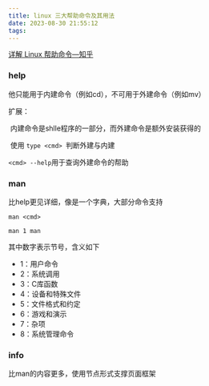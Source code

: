 ```yaml
---
title: linux 三大帮助命令及其用法
date: 2023-08-30 21:55:12
tags:
---
```


[详解 Linux 帮助命令—知乎](https://zhuanlan.zhihu.com/p/105096446)

### help

他只能用于内建命令（例如cd），不可用于外建命令（例如mv）

扩展：

​	内建命令是shlle程序的一部分，而外建命令是额外安装获得的

​	使用 `type <cmd> `判断外建与内建

`<cmd> --help`用于查询外建命令的帮助

### man

比help更见详细，像是一个字典，大部分命令支持

```shell
man <cmd>
```

```shell
man 1 man
```

其中数字表示节号，含义如下

- 1：用户命令
- 2：系统调用
- 3：C库函数
- 4：设备和特殊文件
- 5：文件格式和约定
- 6：游戏和演示
- 7：杂项
- 8：系统管理命令

### info

比man的内容更多，使用节点形式支撑页面框架

